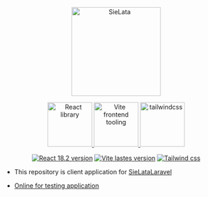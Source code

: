 <p align="center"> <a href="https://www.sielata.com.pl"><img src="https://www.sielata.com.pl/logofestiwal_git.png" alt="SieLata" style="width:200px;" ></a>
</p>

<p align="center">
<a href="https://react.dev/"><img src="https://upload.wikimedia.org/wikipedia/commons/thumb/a/a7/React-icon.svg/270px-React-icon.svg.png" alt="React library" style="width:100px;" > </a> <a href="https://vitejs.dev/"><img src="https://upload.wikimedia.org/wikipedia/commons/thumb/f/f1/Vitejs-logo.svg/244px-Vitejs-logo.svg.png" alt="Vite frontend tooling" style="width:100px;" > </a>
<a href="https://tailwindcss.com/"><img src="https://upload.wikimedia.org/wikipedia/commons/thumb/d/d5/Tailwind_CSS_Logo.svg/320px-Tailwind_CSS_Logo.svg.png" alt="tailwindcss" style="width:100px;" > </a>
 </p>

<p align="center"> 
<a href="https://packagist.org/packages/laravel/framework#v8.83.27"><img src="https://img.shields.io/badge/react-v18.2-blue" alt="React 18.2 version"></a>
<a href="https://packagist.org/packages/laravel/framework#v8.83.27"><img src="https://img.shields.io/badge/vite-lastes-purple" alt="Vite lastes version"></a>
<a href="https://packagist.org/packages/laravel/framework#v8.83.27"><img src="https://img.shields.io/badge/tailwindcss-lastes-purple" alt="Tailwind css"></a>
</p>
<ul>
<li><p align="left">This repository is client application for <a href="https://github.com/GeraltR/sielataLaravel">SieLataLaravel</a></p></li>
<li><p align="left"><a href="https://laravel.sielata.com.pl">Online for testing application</a></p>
</li>
</ul>
